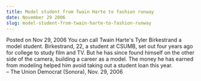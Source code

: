 ```yaml
---
title: Model student from Twain Harte to fashion runway
date: November 29 2006
slug: model-student-from-twain-harte-to-fashion-runway
---
```


 



<span class="date">Posted on Nov 29, 2006    </span>
You can call Twain Harte&apos;s Tyler Birkestrand a model student.
Birkestrand, 22, a student at CSUMB, set out four years ago for
college to study film and TV. But he has since found himself on the
other side of the camera, building a career as a model. The money
he has earned from modeling helped him avoid taking out a student
loan this year.<br>
&#x2013; The Union Democrat (Sonora), Nov. 29, 2006<br/></br>




```
